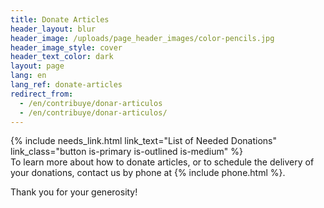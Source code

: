 ```yaml
---
title: Donate Articles
header_layout: blur
header_image: /uploads/page_header_images/color-pencils.jpg
header_image_style: cover
header_text_color: dark
layout: page
lang: en
lang_ref: donate-articles
redirect_from:
  - /en/contribuye/donar-articulos
  - /en/contribuye/donar-articulos/
---
```

<div>
{% include needs_link.html link_text="List of Needed Donations" link_class="button is-primary is-outlined is-medium" %}
</div>
To learn more about how to donate articles, or to schedule the delivery of your donations, contact us by phone at {% include phone.html %}.

Thank you for your generosity!
